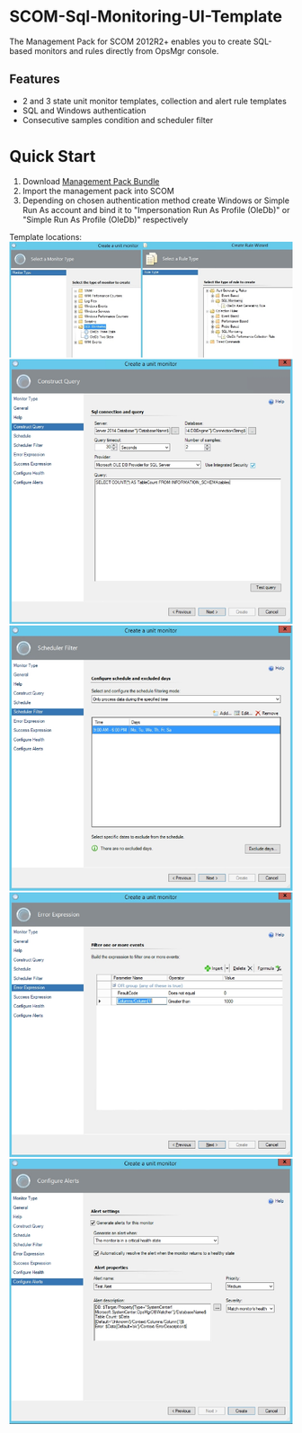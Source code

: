 # SCOM-Sql-Monitoring-UI-Template
The Management Pack for SCOM 2012R2+ enables you to create SQL-based monitors and rules directly from OpsMgr console.

## Features
* 2 and 3 state unit monitor templates, collection and alert rule templates
* SQL and Windows authentication
* Consecutive samples condition and scheduler filter

# Quick Start
1. Download [Management Pack Bundle](/ManagementPack/Test.SqlMonitor.MP.mpb)
2. Import the management pack into SCOM
3. Depending on chosen authentication method create Windows or Simple Run As account and bind it to "Impersonation Run As Profile (OleDb)" or "Simple Run As Profile (OleDb)" respectively


Template locations:
![Template locations](/Images/MonitorsAndRules.jpg?raw=true)
![Query and connection](/Images/ConstructQuery.jpg?raw=true)
![Schedule filtering](/Images/MonitorScheduleFilter.jpg?raw=true)
![Expression filtering](/Images/MonitorExpressionError.jpg?raw=true)
![Alert configuration](/Images/MonitorAlert.jpg?raw=true)
